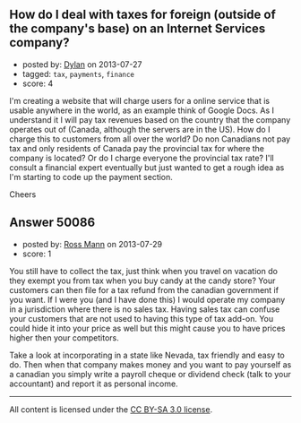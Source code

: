 ## How do I deal with taxes for foreign (outside of the company's base) on an Internet Services company?

- posted by: [Dylan](https://stackexchange.com/users/-1/27184-dylan) on 2013-07-27
- tagged: `tax`, `payments`, `finance`
- score: 4

I'm creating a website that will charge users for a online service that is usable anywhere in the world,  as an example think of Google Docs. As I understand it I will pay tax revenues based on the country that the company operates out of (Canada, although the servers are in the US). How do I charge this to customers from all over the world? Do non Canadians not pay tax and only residents of Canada pay the provincial tax for where the company is located? Or do I charge everyone the provincial tax rate? I'll consult a financial expert eventually but just wanted to get a rough idea as I'm starting to code up the payment section.

Cheers


## Answer 50086

- posted by: [Ross Mann](https://stackexchange.com/users/-1/27113-ross-mann) on 2013-07-29
- score: 1

You still have to collect the tax, just think when you travel on vacation do they exempt you from tax when you buy candy at the candy store? Your customers can then file for a tax refund from the canadian government if you want. If I were you (and I have done this) I would operate my company in a jurisdiction where there is no sales tax. Having sales tax can confuse your customers that are not used to having this type of tax add-on. You could hide it into your price as well but this might cause you to have prices higher then your competitors. 

Take a look at incorporating in a state like Nevada, tax friendly and easy to do. Then when that company makes money and you want to pay yourself as a canadian you simply write a payroll cheque or dividend check (talk to your accountant) and report it as personal income.




---

All content is licensed under the [CC BY-SA 3.0 license](https://creativecommons.org/licenses/by-sa/3.0/).
